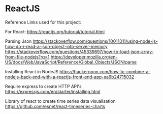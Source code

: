 # ReactJS

Reference Links used for this project:

For React:
https://reactjs.org/tutorial/tutorial.html

Parsing Json
https://stackoverflow.com/questions/10011011/using-node-js-how-do-i-read-a-json-object-into-server-memory
https://stackoverflow.com/questions/45339697/how-to-load-json-array-from-file-nodejs?rq=1
https://developer.mozilla.org/en-US/docs/Web/JavaScript/Reference/Global_Objects/JSON/parse

Installing React in NodeJS
https://hackernoon.com/how-to-combine-a-nodejs-back-end-with-a-reactjs-front-end-app-ea9b24715032

Require express to create HTTP API's
https://expressjs.com/en/starter/installing.html

Library of react to create time series data visualisation
https://github.com/esnet/react-timeseries-charts
